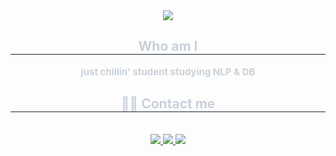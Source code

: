 <div align= "center">
    <img src="https://capsule-render.vercel.app/api?type=waving&color=0:c1eda5,100:078936&height=180&text=Cerberus'%20are%20cute&animation=&fontColor=10140d&fontSize=50" />
    </div>
    <div align= "center"> 
    <h2 style="border-bottom: 1px solid #21262d; color: #c9d1d9;"> Who am I </h2>  
    <div style="font-weight: 700; font-size: 15px; text-align: center; color: #c9d1d9;"> just chillin' student studying NLP & DB </div> 
    </div>
    <div align= "center">
    <h2 style="border-bottom: 1px solid #21262d; color: #c9d1d9;"> 🧑‍💻 Contact me </h2> <br> 
    <div align= "center"> <a href=https://www.instagram.com/exist_zero__/?next=%2Fjy_mon__%2F> <img src="https://img.shields.io/badge/Instagram-E4405F?style=for-the-badge&logo=Instagram&logoColor=white&link=https://www.instagram.com/exist_zero__/?next=%2Fjy_mon__%2F"> </a>
         <a href=https://www.notion.so/nzk11280/0f13fee18eb149c4928cb0ee72f96b52?pvs=4> <img src="https://img.shields.io/badge/Notion-000000?style=for-the-badge&logo=Notion&logoColor=white&link=https://www.notion.so/nzk11280/0f13fee18eb149c4928cb0ee72f96b52?pvs=4"> </a>
         <a href=mailto:dillon1000425@gmail.com> <img src="https://img.shields.io/badge/Gmail-EA4335?style=for-the-badge&logo=Gmail&logoColor=white&link=mailto:dillon1000425@gmail.com"> </a>
          </div>  <br> 
    <div align= "center">  </div> 
    </div>
    

<!--
**hjy03651/hjy03651** is a ✨ _special_ ✨ repository because its `README.md` (this file) appears on your GitHub profile.

Here are some ideas to get you started:

- 🔭 I’m currently working on ...
- 🌱 I’m currently learning ...
- 👯 I’m looking to collaborate on ...
- 🤔 I’m looking for help with ...
- 💬 Ask me about ...
- 📫 How to reach me: ...
- 😄 Pronouns: ...
- ⚡ Fun fact: ...
-->
